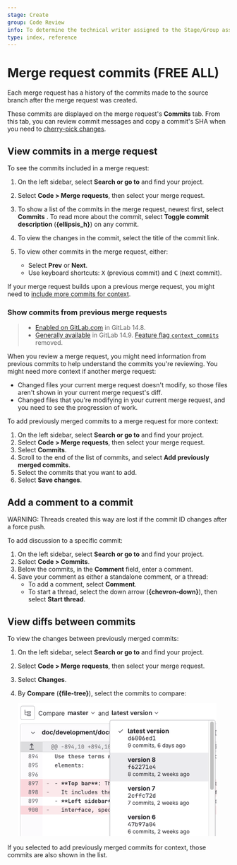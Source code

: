 ```yaml
---
stage: Create
group: Code Review
info: To determine the technical writer assigned to the Stage/Group associated with this page, see https://about.gitlab.com/handbook/product/ux/technical-writing/#assignments
type: index, reference
---
```


# Merge request commits **(FREE ALL)**

Each merge request has a history of the commits made to the source branch
after the merge request was created.

These commits are displayed on the merge request's **Commits** tab.
From this tab, you can review commit messages and copy a commit's SHA when you need to
[cherry-pick changes](cherry_pick_changes.md).

## View commits in a merge request

To see the commits included in a merge request:

1. On the left sidebar, select **Search or go to** and find your project.
1. Select **Code > Merge requests**, then select your merge request.
1. To show a list of the commits in the merge request, newest first, select **Commits** .
   To read more about the commit, select **Toggle commit description** (**{ellipsis_h}**)
   on any commit.
1. To view the changes in the commit, select the title of the commit link.
1. To view other commits in the merge request, either:

   - Select **Prev** or **Next**.
   - Use keyboard shortcuts: <kbd>X</kbd> (previous commit) and <kbd>C</kbd> (next commit).

If your merge request builds upon a previous merge request, you might
need to [include more commits for context](#show-commits-from-previous-merge-requests).

### Show commits from previous merge requests

> - [Enabled on GitLab.com](https://gitlab.com/gitlab-org/gitlab/-/issues/320757) in GitLab 14.8.
> - [Generally available](https://gitlab.com/gitlab-org/gitlab/-/issues/320757) in GitLab 14.9. [Feature flag `context_commits`](https://gitlab.com/gitlab-org/gitlab/-/issues/320757) removed.

When you review a merge request, you might need information from previous commits
to help understand the commits you're reviewing. You might need more context
if another merge request:

- Changed files your current merge request doesn't modify, so those files aren't shown
  in your current merge request's diff.
- Changed files that you're modifying in your current merge request, and you need
  to see the progression of work.

To add previously merged commits to a merge request for more context:

1. On the left sidebar, select **Search or go to** and find your project.
1. Select **Code > Merge requests**, then select your merge request.
1. Select **Commits**.
1. Scroll to the end of the list of commits, and select **Add previously merged commits**.
1. Select the commits that you want to add.
1. Select **Save changes**.

## Add a comment to a commit

WARNING:
Threads created this way are lost if the commit ID changes after a
force push.

To add discussion to a specific commit:

1. On the left sidebar, select **Search or go to** and find your project.
1. Select **Code > Commits**.
1. Below the commits, in the **Comment** field, enter a comment.
1. Save your comment as either a standalone comment, or a thread:
   - To add a comment, select **Comment**.
   - To start a thread, select the down arrow (**{chevron-down}**), then select **Start thread**.

## View diffs between commits

To view the changes between previously merged commits:

1. On the left sidebar, select **Search or go to** and find your project.
1. Select **Code > Merge requests**, then select your merge request.
1. Select **Changes**.
1. By **Compare** (**{file-tree}**), select the commits to compare:

   ![Previously merged commits](img/previously_merged_commits_v16_0.png)

If you selected to add previously merged commits for context, those commits are
also shown in the list.
